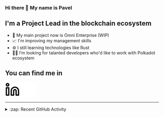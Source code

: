 ### Hi there 👋 My name is Pavel

## I'm a Project Lead in the blockchain ecosystem 

- 🚀 My main project now is Omni Enterprise (WIP)
- 📈 I'm improving my management skills
- ⚙️ I still learning technologies like Rust
- 🧑‍💻 I’m looking for talanted developers who'd like to work with Polkadot ecosystem

## You can find me in
[![website](./img/linkedin-light.svg)](https://www.linkedin.com/in/golovkinpl/)
[![website](./img/linkedin-dark.svg)](https://www.linkedin.com/in/golovkinpl/)

---

<details>
  <summary>:zap: Recent GitHub Activity</summary>
  
<!--START_SECTION:activity-->
1. 🎉 Merged PR [#670](https://github.com/novasamatech/metadata-portal/pull/670) in [novasamatech/metadata-portal](https://github.com/novasamatech/metadata-portal)
2. ❗ Opened issue [#1526](https://github.com/novasamatech/nova-spektr/issues/1526) in [novasamatech/nova-spektr](https://github.com/novasamatech/nova-spektr)
3. 🗣 Commented on [#1484](https://github.com/novasamatech/nova-spektr/issues/1484#issuecomment-1970921291) in [novasamatech/nova-spektr](https://github.com/novasamatech/nova-spektr)
4. 🎉 Merged PR [#668](https://github.com/novasamatech/metadata-portal/pull/668) in [novasamatech/metadata-portal](https://github.com/novasamatech/metadata-portal)
5. ❗ Opened issue [#1513](https://github.com/novasamatech/nova-spektr/issues/1513) in [novasamatech/nova-spektr](https://github.com/novasamatech/nova-spektr)
<!--END_SECTION:activity-->

</details>
